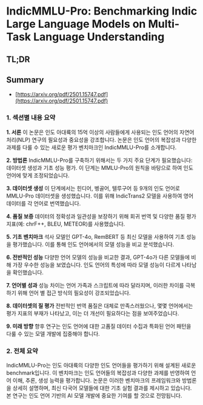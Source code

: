 # IndicMMLU-Pro: Benchmarking Indic Large Language Models on Multi-Task Language Understanding
## TL;DR
## Summary
- [https://arxiv.org/pdf/2501.15747.pdf](https://arxiv.org/pdf/2501.15747.pdf)

### 1. 섹션별 내용 요약

**1. 서론**
이 논문은 인도 아대륙의 15억 이상의 사람들에게 사용되는 인도 언어의 자연어 처리(NLP) 연구의 필요성과 중요성을 강조합니다. 논문은 인도 언어의 복잡성과 다양한 과제를 다룰 수 있는 새로운 평가 벤치마크인 IndicMMLU-Pro를 소개합니다.

**2. 방법론**
IndicMMLU-Pro를 구축하기 위해서는 두 가지 주요 단계가 필요했습니다: 데이터셋 생성과 기초 성능 평가. 이 단계는 MMLU-Pro의 원칙을 바탕으로 하여 인도 언어에 맞게 조정되었습니다.

**3. 데이터셋 생성**
이 단계에서는 힌디어, 벵골어, 텔루구어 등 9개의 인도 언어로 MMLU-Pro 데이터셋을 생성했습니다. 이를 위해 IndicTrans2 모델을 사용하여 영어 데이터를 각 언어로 번역했습니다.

**4. 품질 보증**
데이터의 정확성과 일관성을 보장하기 위해 회귀 번역 및 다양한 품질 평가 지표(예: chrF++, BLEU, METEOR)를 사용했습니다.

**5. 기초 벤치마크**
석사 모델인 GPT-4o, RemBERT 등 최신 모델을 사용하여 기초 성능을 평가했습니다. 이를 통해 인도 언어에서의 모델 성능을 비교 분석했습니다.

**6. 전반적인 성능**
다양한 언어 모델의 성능을 비교한 결과, GPT-4o가 다른 모델들에 비해 가장 우수한 성능을 보였습니다. 인도 언어의 특성에 따라 모델 성능이 다르게 나타남을 확인했습니다.

**7. 언어별 성과**
성능 차이는 언어 가족과 스크립트에 따라 달라지며, 이러한 차이를 극복하기 위해 언어 별 접근 방식의 필요성이 강조되었습니다.

**8. 데이터셋의 질 평가**
전반적인 번역 품질은 대체로 만족스러웠으나, 몇몇 언어에서는 평가 지표의 부재가 나타났고, 이는 더 개선이 필요하다는 점을 보여주었습니다.

**9. 미래 방향**
향후 연구는 인도 언어에 대한 고품질 데이터 수집과 특화된 언어 패턴을 다룰 수 있는 모델 개발에 집중해야 합니다.

### 2. 전체 요약
IndicMMLU-Pro는 인도 아대륙의 다양한 인도 언어들을 평가하기 위해 설계된 새로운 benchmark입니다. 이 벤치마크는 인도 언어들의 복잡성과 다양한 과제를 반영하여 언어 이해, 추론, 생성 능력을 평가합니다. 논문은 이러한 벤치마크의 프레임워크와 방법론을 상세히 설명하며, 최신 다국어 모델들에 대한 기초 실험 결과를 제시하고 있습니다. 본 연구는 인도 언어 기반의 AI 모델 개발에 중요한 기여를 할 것으로 전망됩니다.